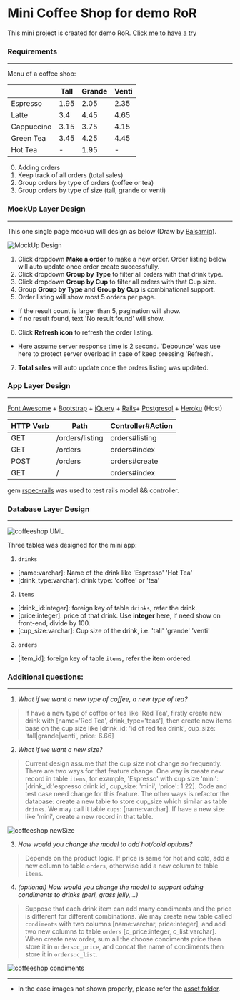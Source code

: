 

# Mini Coffee Shop for demo RoR


This mini project is created for demo RoR. [Click me to have a try](https://fathomless-savannah-94343.herokuapp.com/)

### Requirements

---------------------------------

Menu of a coffee shop:

|            | Tall | Grande | Venti |
| ---------- | ---- | ------ | ----- |
| Espresso   | 1.95 | 2.05   | 2.35 |
| Latte      | 3.4  | 4.45   | 4.65 |
| Cappuccino | 3.15 | 3.75   | 4.15 |
| Green Tea  | 3.45 | 4.25   | 4.45 |
| Hot Tea    |   -  | 1.95   | -    |

0. Adding orders
1. Keep track of all orders (total sales)
2. Group orders by type of orders (coffee or tea)
3. Group orders by type of size (tall, grande or venti)

### MockUp Layer Design

---------------------------------

This one single page mockup will design as below (Draw by [Balsamiq](https://balsamiq.com/products/mockups/)).

![MockUp Design](http://ww2.sinaimg.cn/large/5ed3c1c2gw1f1e10xblabj20dp0d9ack.jpg)

1. Click dropdown **Make a order** to make a new order. Order listing below will auto update once order create successfully.
2. Click dropdown **Group by Type** to filter all orders with that drink type.
3. Click dropdown **Group by Cup** to filter all orders with that Cup size.
4. Group **Group by Type** and **Group by Cup** is combinational support.
5. Order listing will show most 5 orders per page.
  - If the result count is larger than 5, pagination will show.
  - If no result found, text 'No result found' will show.
6. Click **Refresh icon** to refresh the order listing.
  - Here assume server response time is 2 second. 'Debounce' was use here to protect server overload in case of keep pressing 'Refresh'.
7. **Total sales** will auto update once the orders listing was updated.

### App Layer Design

---------------------------------

[Font Awesome](https://fortawesome.github.io/Font-Awesome/) + [Bootstrap](http://getbootstrap.com/) + [jQuery](https://jquery.com/) + [Rails](http://rubyonrails.org/)+ [Postgresql](http://www.postgresql.org/) + [Heroku](https://www.heroku.com/) (Host)

| HTTP Verb | Path | Controller#Action |
| ----------| ---- | ----------------- |
| GET       | /orders/listing | orders#listing |
| GET      | /orders  | orders#index |
| POST | /orders | orders#create |
| GET  | / | orders#index |

  gem [rspec-rails](https://github.com/rspec/rspec-rails) was used to test rails model && controller.

### Database Layer Design

---------------------------------

![coffeeshop UML](http://ww1.sinaimg.cn/large/5ed3c1c2gw1f1e21l9qy1j20ih05aweu.jpg)

Three tables was designed for the mini app:

1. `drinks`
  - [name:varchar]: Name of the drink like 'Espresso' 'Hot Tea'
  - [drink_type:varchar]: drink type: 'coffee' or 'tea'
2. `items`
  - [drink_id:integer]: foreign key of table `drinks`, refer the drink.
  - [price:integer]: price of that drink. Use **integer** here, if need show on front-end, divide by 100.
  - [cup_size:varchar]: Cup size of the drink, i.e. 'tall' 'grande' 'venti'
3. `orders`
  - [item_id]: foreign key of table `items`, refer the item ordered.


### Additional questions:

---------------------------------

1. *What if we want a new type of coffee, a new type of tea?*
  > If have a new type of coffee or tea like 'Red Tea', firstly create new drink with [name='Red Tea', drink_type='teas'], then create new items base on the cup size like [drink_id: 'id of red tea drink', cup_size: 'tall|grande|venti', price: 6.66]

2. *What if we want a new size?*
  > Current design assume that the cup size not change so frequently. There are two ways for that feature change. One way is create new record in table `items`, for example, 'Espresso' with cup size 'mini': [drink_id:'espresso drink id', cup_size: 'mini', 'price': 1.22]. Code and test case need change for this feature. The other ways is refactor the database: create a new table to store cup_size which similar as table `drinks`. We may call it table `cups`: [name:varchar]. If have a new size like 'mini', create a new record in that table.

  ![ coffeeshop newSize](http://ww1.sinaimg.cn/large/5ed3c1c2gw1f1e48fvb68j20ih06y3yz.jpg)

3. *How would you change the model to add hot/cold options?*
  > Depends on the product logic. If price is same for hot and cold, add a new column to table `orders`, otherwise add a new column to table `items`.

4. *(optional) How would you change the model to support adding condiments to drinks (perl, grass jelly,...)*
  >Suppose that each drink item can add many condiments and the price is different for different combinations.  We may create new table called `condiments` with two columns [name:varchar, price:integer], and add two new columns to table `orders` [c_price:integer, c_list:varchar]. When create new order, sum all the choose condiments price then store it in `orders:c_price`, and concat the name of condiments then store it in `orders:c_list`.

  ![coffeeshop condiments](http://ww3.sinaimg.cn/large/5ed3c1c2gw1f1e3prwctgj20ih08mgm9.jpg)


-----------------

- In the case images not shown properly, please refer the [asset folder](https://github.com/NZQiu/coffeeshop/tree/master/app/assets/images).
